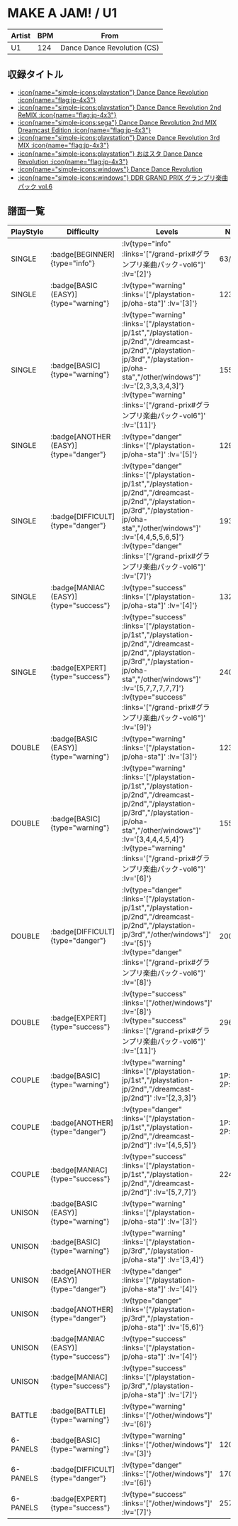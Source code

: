 # MAKE A JAM! / U1

|Artist|BPM|From|
|------|---|----|
|U1|124|Dance Dance Revolution (CS)|

## 収録タイトル

- [ :icon{name="simple-icons:playstation"} Dance Dance Revolution :icon{name="flag:jp-4x3"} ](/playstation-jp/1st)
- [ :icon{name="simple-icons:playstation"} Dance Dance Revolution 2nd ReMIX :icon{name="flag:jp-4x3"} ](/playstation-jp/2nd)
- [ :icon{name="simple-icons:sega"} Dance Dance Revolution 2nd MIX Dreamcast Edition :icon{name="flag:jp-4x3"} ](/dreamcast-jp/2nd)
- [ :icon{name="simple-icons:playstation"} Dance Dance Revolution 3rd MIX :icon{name="flag:jp-4x3"} ](/playstation-jp/3rd)
- [ :icon{name="simple-icons:playstation"} おはスタ Dance Dance Revolution :icon{name="flag:jp-4x3"} ](/playstation-jp/oha-sta)
- [ :icon{name="simple-icons:windows"} Dance Dance Revolution](/other/windows)
- [ :icon{name="simple-icons:windows"} DDR GRAND PRIX グランプリ楽曲パック vol.6](/grand-prix#グランプリ楽曲パック-vol6)

## 譜面一覧

|PlayStyle|Difficulty|Levels|Notes|Movie|
|---------|----------|------|-----|-----|
|SINGLE| :badge[BEGINNER]{type="info"} | :lv{type="info" :links='["/grand-prix#グランプリ楽曲パック-vol6"]' :lv='[2]'} |63/0||
|SINGLE| :badge[BASIC (EASY)]{type="warning"} | :lv{type="warning" :links='["/playstation-jp/oha-sta"]' :lv='[3]'} |123/0||
|SINGLE| :badge[BASIC]{type="warning"} | :lv{type="warning" :links='["/playstation-jp/1st","/playstation-jp/2nd","/dreamcast-jp/2nd","/playstation-jp/3rd","/playstation-jp/oha-sta","/other/windows"]' :lv='[2,3,3,3,4,3]'}  :lv{type="warning" :links='["/grand-prix#グランプリ楽曲パック-vol6"]' :lv='[11]'} |155/0||
|SINGLE| :badge[ANOTHER (EASY)]{type="danger"} | :lv{type="danger" :links='["/playstation-jp/oha-sta"]' :lv='[5]'} |129/0||
|SINGLE| :badge[DIFFICULT]{type="danger"} | :lv{type="danger" :links='["/playstation-jp/1st","/playstation-jp/2nd","/dreamcast-jp/2nd","/playstation-jp/3rd","/playstation-jp/oha-sta","/other/windows"]' :lv='[4,4,5,5,6,5]'}  :lv{type="danger" :links='["/grand-prix#グランプリ楽曲パック-vol6"]' :lv='[7]'} |193/0||
|SINGLE| :badge[MANIAC (EASY)]{type="success"} | :lv{type="success" :links='["/playstation-jp/oha-sta"]' :lv='[4]'} |132/0||
|SINGLE| :badge[EXPERT]{type="success"} | :lv{type="success" :links='["/playstation-jp/1st","/playstation-jp/2nd","/dreamcast-jp/2nd","/playstation-jp/3rd","/playstation-jp/oha-sta","/other/windows"]' :lv='[5,7,7,7,7,7]'}  :lv{type="success" :links='["/grand-prix#グランプリ楽曲パック-vol6"]' :lv='[9]'} |240/0||
|DOUBLE| :badge[BASIC (EASY)]{type="warning"} | :lv{type="warning" :links='["/playstation-jp/oha-sta"]' :lv='[3]'} |123/0||
|DOUBLE| :badge[BASIC]{type="warning"} | :lv{type="warning" :links='["/playstation-jp/1st","/playstation-jp/2nd","/dreamcast-jp/2nd","/playstation-jp/3rd","/playstation-jp/oha-sta","/other/windows"]' :lv='[3,4,4,4,5,4]'}  :lv{type="warning" :links='["/grand-prix#グランプリ楽曲パック-vol6"]' :lv='[6]'} |155/0||
|DOUBLE| :badge[DIFFICULT]{type="danger"} | :lv{type="danger" :links='["/playstation-jp/1st","/playstation-jp/2nd","/dreamcast-jp/2nd","/playstation-jp/3rd","/other/windows"]' :lv='[5]'}  :lv{type="danger" :links='["/grand-prix#グランプリ楽曲パック-vol6"]' :lv='[8]'} |200/0||
|DOUBLE| :badge[EXPERT]{type="success"} | :lv{type="success" :links='["/other/windows"]' :lv='[8]'}  :lv{type="success" :links='["/grand-prix#グランプリ楽曲パック-vol6"]' :lv='[11]'} |296/0||
|COUPLE| :badge[BASIC]{type="warning"} | :lv{type="warning" :links='["/playstation-jp/1st","/playstation-jp/2nd","/dreamcast-jp/2nd"]' :lv='[2,3,3]'} |1P:121/0 2P:123/0||
|COUPLE| :badge[ANOTHER]{type="danger"} | :lv{type="danger" :links='["/playstation-jp/1st","/playstation-jp/2nd","/dreamcast-jp/2nd"]' :lv='[4,5,5]'} |1P:160/0 2P:159/0||
|COUPLE| :badge[MANIAC]{type="success"} | :lv{type="success" :links='["/playstation-jp/1st","/playstation-jp/2nd","/dreamcast-jp/2nd"]' :lv='[5,7,7]'} |224/0||
|UNISON| :badge[BASIC (EASY)]{type="warning"} | :lv{type="warning" :links='["/playstation-jp/oha-sta"]' :lv='[3]'} |||
|UNISON| :badge[BASIC]{type="warning"} | :lv{type="warning" :links='["/playstation-jp/3rd","/playstation-jp/oha-sta"]' :lv='[3,4]'} |||
|UNISON| :badge[ANOTHER (EASY)]{type="danger"} | :lv{type="danger" :links='["/playstation-jp/oha-sta"]' :lv='[4]'} |||
|UNISON| :badge[ANOTHER]{type="danger"} | :lv{type="danger" :links='["/playstation-jp/3rd","/playstation-jp/oha-sta"]' :lv='[5,6]'} |||
|UNISON| :badge[MANIAC (EASY)]{type="success"} | :lv{type="success" :links='["/playstation-jp/oha-sta"]' :lv='[4]'} |||
|UNISON| :badge[MANIAC]{type="success"} | :lv{type="success" :links='["/playstation-jp/3rd","/playstation-jp/oha-sta"]' :lv='[7]'} |||
|BATTLE| :badge[BATTLE]{type="warning"} | :lv{type="warning" :links='["/other/windows"]' :lv='[6]'} |||
|6-PANELS| :badge[BASIC]{type="warning"} | :lv{type="warning" :links='["/other/windows"]' :lv='[3]'} |120/0||
|6-PANELS| :badge[DIFFICULT]{type="danger"} | :lv{type="danger" :links='["/other/windows"]' :lv='[6]'} |170/0||
|6-PANELS| :badge[EXPERT]{type="success"} | :lv{type="success" :links='["/other/windows"]' :lv='[7]'} |257/0||
